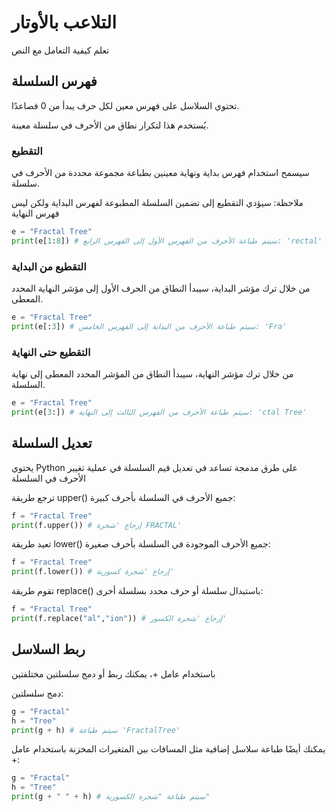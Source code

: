 # التلاعب بالأوتار
تعلم كيفية التعامل مع النص

## فهرس السلسلة

تحتوي السلاسل على فهرس معين لكل حرف يبدأ من 0 فصاعدًا.

يُستخدم هذا لتكرار نطاق من الأحرف في سلسلة معينة.

### التقطيع
سيسمح استخدام فهرس بداية ونهاية معينين بطباعة مجموعة محددة من الأحرف في سلسلة.

ملاحظة: سيؤدي التقطيع إلى تضمين السلسلة المطبوعة لفهرس البداية ولكن ليس فهرس النهاية


```python
e = "Fractal Tree"
print(e[1:8]) # سيتم طباعة الأحرف من الفهرس الأول إلى الفهرس الرابع: 'rectal'
```
### التقطيع من البداية
من خلال ترك مؤشر البداية، سيبدأ النطاق من الحرف الأول إلى مؤشر النهاية المحدد المعطى.

```python
e = "Fractal Tree"
print(e[:3]) # سيتم طباعة الأحرف من البداية إلى الفهرس الخامس: 'Fra'
```

### التقطيع حتى النهاية
من خلال ترك مؤشر النهاية، سيبدأ النطاق من المؤشر المحدد المعطى إلى نهاية السلسلة.

```python
e = "Fractal Tree"
print(e[3:]) # سيتم طباعة الأحرف من الفهرس الثالث إلى النهاية: 'ctal Tree'
```

## تعديل السلسلة
يحتوي Python على طرق مدمجة تساعد في تعديل قيم السلسلة في عملية تغيير الأحرف في السلسلة

ترجع طريقة upper() جميع الأحرف في السلسلة بأحرف كبيرة:
```python
f = "Fractal Tree"
print(f.upper()) # إرجاع 'شجرة FRACTAL'
```

تعيد طريقة lower() جميع الأحرف الموجودة في السلسلة بأحرف صغيرة:
```python
f = "Fractal Tree"
print(f.lower()) # إرجاع 'شجرة كسورية'
```

تقوم طريقة replace() باستبدال سلسلة أو حرف محدد بسلسلة أخرى:
```python
f = "Fractal Tree"
print(f.replace("al","ion")) # إرجاع 'شجرة الكسور'
```

## ربط السلاسل
باستخدام عامل +، يمكنك ربط أو دمج سلسلتين مختلفتين

دمج سلسلتين:
```python
g = "Fractal"
h = "Tree"
print(g + h) # سيتم طباعة 'FractalTree'
```

يمكنك أيضًا طباعة سلاسل إضافية مثل المسافات بين المتغيرات المخزنة باستخدام عامل +:
```python
g = "Fractal"
h = "Tree"
print(g + " " + h) # سيتم طباعة "شجرة الكسورية"
```